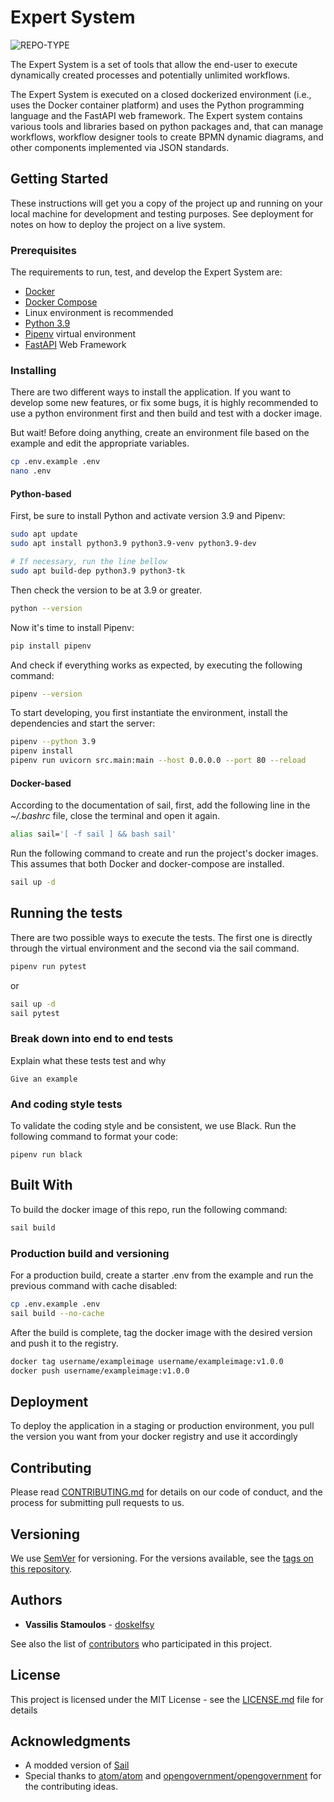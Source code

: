 # Expert System

![REPO-TYPE](https://img.shields.io/badge/repo--type-backend-critical?style=for-the-badge&logo=github)

The Expert System is a set of tools that allow the end-user to execute
dynamically created processes and potentially unlimited workflows.

The Expert System is executed on a closed dockerized environment (i.e., uses the
Docker container platform) and uses the Python programming language and the
FastAPI web framework. The Expert system contains various tools and libraries
based on python packages and, that can manage workflows, workflow designer tools
to create BPMN dynamic diagrams, and other components implemented via JSON
standards.

## Getting Started

These instructions will get you a copy of the project up and running on your
local machine for development and testing purposes. See deployment for notes on
how to deploy the project on a live system.

### Prerequisites

The requirements to run, test, and develop the Expert System are:

-   [Docker](https://docs.docker.com/engine/)
-   [Docker Compose](https://docs.docker.com/compose/)
-   Linux environment is recommended
-   [Python 3.9](https://www.python.org/)
-   [Pipenv](https://pipenv.pypa.io/en/latest/) virtual environment
-   [FastAPI](https://fastapi.tiangolo.com/) Web Framework

### Installing

There are two different ways to install the application. If you want to develop
some new features, or fix some bugs, it is highly recommended to use a python
environment first and then build and test with a docker image.

But wait! Before doing anything, create an environment file based on the example
and edit the appropriate variables.

```bash
cp .env.example .env
nano .env
```

#### Python-based

First, be sure to install Python and activate version 3.9 and Pipenv:

```bash
sudo apt update
sudo apt install python3.9 python3.9-venv python3.9-dev

# If necessary, run the line bellow
sudo apt build-dep python3.9 python3-tk
```

Then check the version to be at 3.9 or greater.

```bash
python --version
```

Now it's time to install Pipenv:

```bash
pip install pipenv
```

And check if everything works as expected, by executing the following command:

```bash
pipenv --version
```

To start developing, you first instantiate the environment, install the
dependencies and start the server:

```bash
pipenv --python 3.9
pipenv install
pipenv run uvicorn src.main:main --host 0.0.0.0 --port 80 --reload
```

#### Docker-based

According to the documentation of sail, first, add the following line in the
_~/.bashrc_ file, close the terminal and open it again.

```bash
alias sail='[ -f sail ] && bash sail'
```

Run the following command to create and run the project's docker images. This
assumes that both Docker and docker-compose are installed.

```bash
sail up -d
```

## Running the tests

There are two possible ways to execute the tests. The first one is directly
through the virtual environment and the second via the sail command.

```bash
pipenv run pytest
```

or

```bash
sail up -d
sail pytest
```

### Break down into end to end tests

Explain what these tests test and why

```
Give an example
```

### And coding style tests

To validate the coding style and be consistent, we use Black. Run the following
command to format your code:

```
pipenv run black
```

## Built With

To build the docker image of this repo, run the following command:

```bash
sail build
```

### Production build and versioning

For a production build, create a starter .env from the example and run the
previous command with cache disabled:

```bash
cp .env.example .env
sail build --no-cache
```

After the build is complete, tag the docker image with the desired version and
push it to the registry.

```bash
docker tag username/exampleimage username/exampleimage:v1.0.0
docker push username/exampleimage:v1.0.0
```

## Deployment

To deploy the application in a staging or production environment, you pull the
version you want from your docker registry and use it accordingly

## Contributing

Please read [CONTRIBUTING.md](CONTRIBUTING.md) for details on our code of
conduct, and the process for submitting pull requests to us.

## Versioning

We use [SemVer](http://semver.org/) for versioning. For the versions available,
see the [tags on this repository](tags).

## Authors

-   **Vassilis Stamoulos** - [doskelfsy](https://github.com/doskelfsy)

See also the list of [contributors](contributors) who participated in this
project.

## License

This project is licensed under the MIT License - see the
[LICENSE.md](LICENSE.md) file for details

## Acknowledgments

-   A modded version of [Sail](https://github.com/laravel/sail)
-   Special thanks to
    [atom/atom](https://github.com/atom/atom/blob/master/CONTRIBUTING.md) and
    [opengovernment/opengovernment](https://github.com/opengovernment/opengovernment/blob/master/CONTRIBUTING.md)
    for the contributing ideas.
